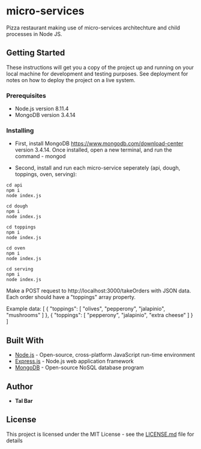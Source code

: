 






# micro-services

Pizza restaurant making use of micro-services architechture and child processes in Node JS.

## Getting Started

These instructions will get you a copy of the project up and running on your local machine for development and testing purposes. See deployment for notes on how to deploy the project on a live system.

### Prerequisites
* Node.js version 8.11.4 
* MongoDB version 3.4.14

### Installing

* First, install MongoDB https://www.mongodb.com/download-center version 3.4.14. 
Once installed, open a new terminal, and run the command - mongod

* Second, install and run each micro-service seperately (api, dough, toppings, oven, serving):
```
cd api
npm i
node index.js
```
```
cd dough
npm i
node index.js
```
```
cd toppings
npm i
node index.js
```
```
cd oven
npm i
node index.js
```
```
cd serving
npm i
node index.js
```

Make a POST request to http://localhost:3000/takeOrders with JSON data.
Each order should have a "toppings" array property. 

Example data:
[
  {
    "toppings": [
      "olives",
      "pepperony",
      "jalapinio",
      "mushrooms"
    ]
  },
  {
    "toppings": [
      "pepperony",
      "jalapinio",
      "extra cheese"
    ]
  }  
]


## Built With

* [Node.js](https://nodejs.org/en/docs/) - Open-source, cross-platform JavaScript run-time environment 
* [Express.js](https://expressjs.com/) - Node.js web application framework
* [MongoDB](https://docs.mongodb.com/) - Open-source NoSQL database program


## Author

* **Tal Bar**

## License

This project is licensed under the MIT License - see the [LICENSE.md](LICENSE.md) file for details

